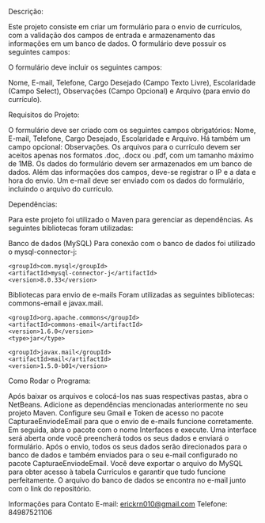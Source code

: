 Descrição:

Este projeto consiste em criar um formulário para o envio de currículos, com a validação dos campos de entrada e armazenamento das informações em um banco de dados. O formulário deve possuir os seguintes campos:

O formulário deve incluir os seguintes campos: 

Nome, E-mail, Telefone, Cargo Desejado (Campo Texto Livre), Escolaridade (Campo Select), Observações (Campo Opcional) e Arquivo (para envio do currículo).

Requisitos do Projeto:

O formulário deve ser criado com os seguintes campos obrigatórios: Nome, E-mail, Telefone, Cargo Desejado, Escolaridade e Arquivo. Há também um campo opcional: Observações. Os arquivos para o currículo devem ser aceitos apenas nos formatos .doc, .docx ou .pdf, com um tamanho máximo de 1MB. Os dados do formulário devem ser armazenados em um banco de dados. Além das informações dos campos, deve-se registrar o IP e a data e hora do envio. Um e-mail deve ser enviado com os dados do formulário, incluindo o arquivo do currículo.

Dependências:

Para este projeto foi utilizado o Maven para gerenciar as dependências. As seguintes bibliotecas foram utilizadas:

Banco de dados (MySQL)
Para conexão com o banco de dados foi utilizado o mysql-connector-j:

<dependency>
    
    <groupId>com.mysql</groupId>
    <artifactId>mysql-connector-j</artifactId>
    <version>8.0.33</version>
    
</dependency>


Bibliotecas para envio de e-mails
Foram utilizadas as seguintes bibliotecas: commons-email e javax.mail.

<dependency>
    
    <groupId>org.apache.commons</groupId>
    <artifactId>commons-email</artifactId>
    <version>1.6.0</version>
    <type>jar</type>
    
</dependency>

<dependency>
    
    <groupId>javax.mail</groupId>
    <artifactId>mail</artifactId>
    <version>1.5.0-b01</version>
   
</dependency>

Como Rodar o Programa:

Após baixar os arquivos e colocá-los nas suas respectivas pastas, abra o NetBeans. Adicione as dependências mencionadas anteriormente no seu projeto Maven. Configure seu Gmail e Token de acesso no pacote CapturaeEnviodeEmail para que o envio de e-mails funcione corretamente. Em seguida, abra o pacote com o nome Interfaces e execute. Uma interface será aberta onde você preencherá todos os seus dados e enviará o formulário. Após o envio, todos os seus dados serão direcionados para o banco de dados e também enviados para o seu e-mail configurado no pacote CapturaeEnviodeEmail. Você deve exportar o arquivo do MySQL para obter acesso à tabela Curriculos e garantir que tudo funcione perfeitamente. O arquivo do banco de dados se encontra no e-mail junto com o link do repositório.
 
  Informações para Contato
  E-mail: erickrn010@gmail.com
  Telefone: 84987521106
